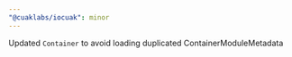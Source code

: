 ```yaml
---
"@cuaklabs/iocuak": minor
---
```


Updated `Container` to avoid loading duplicated ContainerModuleMetadata
